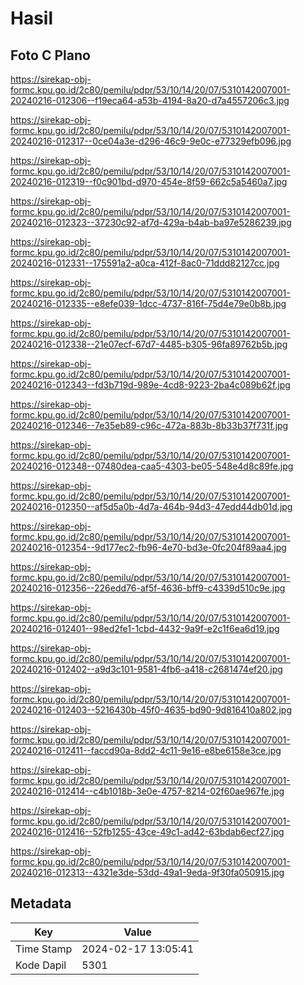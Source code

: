# Hasil

## Foto C Plano

https://sirekap-obj-formc.kpu.go.id/2c80/pemilu/pdpr/53/10/14/20/07/5310142007001-20240216-012306--f19eca64-a53b-4194-8a20-d7a4557206c3.jpg

https://sirekap-obj-formc.kpu.go.id/2c80/pemilu/pdpr/53/10/14/20/07/5310142007001-20240216-012317--0ce04a3e-d296-46c9-9e0c-e77329efb096.jpg

https://sirekap-obj-formc.kpu.go.id/2c80/pemilu/pdpr/53/10/14/20/07/5310142007001-20240216-012319--f0c901bd-d970-454e-8f59-662c5a5460a7.jpg

https://sirekap-obj-formc.kpu.go.id/2c80/pemilu/pdpr/53/10/14/20/07/5310142007001-20240216-012323--37230c92-af7d-429a-b4ab-ba97e5286239.jpg

https://sirekap-obj-formc.kpu.go.id/2c80/pemilu/pdpr/53/10/14/20/07/5310142007001-20240216-012331--175591a2-a0ca-412f-8ac0-71ddd82127cc.jpg

https://sirekap-obj-formc.kpu.go.id/2c80/pemilu/pdpr/53/10/14/20/07/5310142007001-20240216-012335--e8efe039-1dcc-4737-816f-75d4e79e0b8b.jpg

https://sirekap-obj-formc.kpu.go.id/2c80/pemilu/pdpr/53/10/14/20/07/5310142007001-20240216-012338--21e07ecf-67d7-4485-b305-96fa89762b5b.jpg

https://sirekap-obj-formc.kpu.go.id/2c80/pemilu/pdpr/53/10/14/20/07/5310142007001-20240216-012343--fd3b719d-989e-4cd8-9223-2ba4c089b62f.jpg

https://sirekap-obj-formc.kpu.go.id/2c80/pemilu/pdpr/53/10/14/20/07/5310142007001-20240216-012346--7e35eb89-c96c-472a-883b-8b33b37f731f.jpg

https://sirekap-obj-formc.kpu.go.id/2c80/pemilu/pdpr/53/10/14/20/07/5310142007001-20240216-012348--07480dea-caa5-4303-be05-548e4d8c89fe.jpg

https://sirekap-obj-formc.kpu.go.id/2c80/pemilu/pdpr/53/10/14/20/07/5310142007001-20240216-012350--af5d5a0b-4d7a-464b-94d3-47edd44db01d.jpg

https://sirekap-obj-formc.kpu.go.id/2c80/pemilu/pdpr/53/10/14/20/07/5310142007001-20240216-012354--9d177ec2-fb96-4e70-bd3e-0fc204f89aa4.jpg

https://sirekap-obj-formc.kpu.go.id/2c80/pemilu/pdpr/53/10/14/20/07/5310142007001-20240216-012356--226edd76-af5f-4636-bff9-c4339d510c9e.jpg

https://sirekap-obj-formc.kpu.go.id/2c80/pemilu/pdpr/53/10/14/20/07/5310142007001-20240216-012401--98ed2fe1-1cbd-4432-9a9f-e2c1f6ea6d19.jpg

https://sirekap-obj-formc.kpu.go.id/2c80/pemilu/pdpr/53/10/14/20/07/5310142007001-20240216-012402--a9d3c101-9581-4fb6-a418-c2681474ef20.jpg

https://sirekap-obj-formc.kpu.go.id/2c80/pemilu/pdpr/53/10/14/20/07/5310142007001-20240216-012403--5216430b-45f0-4635-bd90-9d816410a802.jpg

https://sirekap-obj-formc.kpu.go.id/2c80/pemilu/pdpr/53/10/14/20/07/5310142007001-20240216-012411--faccd90a-8dd2-4c11-9e16-e8be6158e3ce.jpg

https://sirekap-obj-formc.kpu.go.id/2c80/pemilu/pdpr/53/10/14/20/07/5310142007001-20240216-012414--c4b1018b-3e0e-4757-8214-02f60ae967fe.jpg

https://sirekap-obj-formc.kpu.go.id/2c80/pemilu/pdpr/53/10/14/20/07/5310142007001-20240216-012416--52fb1255-43ce-49c1-ad42-63bdab6ecf27.jpg

https://sirekap-obj-formc.kpu.go.id/2c80/pemilu/pdpr/53/10/14/20/07/5310142007001-20240216-012313--4321e3de-53dd-49a1-9eda-9f30fa050915.jpg


## Metadata

| Key        | Value               |
| ---------- | ------------------- |
| Time Stamp | 2024-02-17 13:05:41 |
| Kode Dapil | 5301                |



